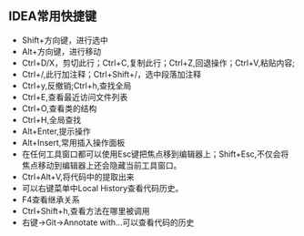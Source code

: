 ## IDEA常用快捷键
- Shift+方向键，进行选中
- Alt+方向键，进行移动
- Ctrl+D/X，剪切此行；Ctrl+C,复制此行；Ctrl+Z,回退操作；Ctrl+V,粘贴内容;
- Ctrl+/,此行加注释；Ctrl+Shift+/，选中段落加注释
- Ctrl+y,反撤销;Ctrl+h,查找全局
- Ctrl+E,查看最近访问文件列表
- Ctrl+O,查看类的结构
- Ctrl+H,全局查找
- Alt+Enter,提示操作
- Alt+Insert,常用插入操作面板
- 在任何工具窗口都可以使用Esc键把焦点移到编辑器上；Shift+Esc,不仅会将焦点移动到编辑器上还会隐藏当前工具窗口。
- Ctrl+Alt+V,将代码中的提取出来
- 可以右键菜单中Local  History查看代码历史。
- F4查看继承关系
- Ctrl+Shift+h,查看方法在哪里被调用
- 右键->Git->Annotate with...可以查看代码的历史
